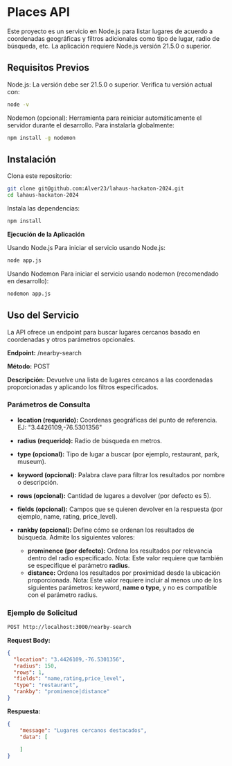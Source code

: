 # Places API

Este proyecto es un servicio en Node.js para listar lugares de acuerdo a coordenadas geográficas y filtros adicionales como tipo de lugar, radio de búsqueda, etc. La aplicación requiere Node.js versión 21.5.0 o superior.



## Requisitos Previos

Node.js: La versión debe ser 21.5.0 o superior. Verifica tu versión actual con:

```bash
node -v
```


Nodemon (opcional): Herramienta para reiniciar automáticamente el servidor durante el desarrollo. Para instalarla globalmente:

```bash
npm install -g nodemon
```


## Instalación

Clona este repositorio:

```bash
git clone git@github.com:Alver23/lahaus-hackaton-2024.git
cd lahaus-hackaton-2024
```

Instala las dependencias:

```bash
npm install
```

**Ejecución de la Aplicación**

Usando Node.js
Para iniciar el servicio usando Node.js:

```bash
node app.js
```
Usando Nodemon
Para iniciar el servicio usando nodemon (recomendado en desarrollo):

```bash
nodemon app.js
```

## Uso del Servicio

La API ofrece un endpoint para buscar lugares cercanos basado en coordenadas y otros parámetros opcionales.


**Endpoint:** /nearby-search

**Método:** POST

**Descripción:** Devuelve una lista de lugares cercanos a las coordenadas proporcionadas y aplicando los filtros especificados.


### Parámetros de Consulta
- **location (requerido):** Coordenas geográficas del punto de referencia. EJ: "3.4426109,-76.5301356"
- **radius (requerido):** Radio de búsqueda en metros.
- **type (opcional):** Tipo de lugar a buscar (por ejemplo, restaurant, park, museum).
- **keyword (opcional):** Palabra clave para filtrar los resultados por nombre o descripción.
- **rows (opcional):** Cantidad de lugares a devolver (por defecto es 5).
- **fields (opcional):** Campos que se quieren devolver en la respuesta (por ejemplo, name, rating, price_level).
- **rankby (opcional):** Define cómo se ordenan los resultados de búsqueda.
  Admite los siguientes valores:

  - **prominence (por defecto):** Ordena los resultados por relevancia dentro del radio especificado.
  Nota: Este valor requiere que también se especifique el parámetro **radius**.
  - **distance:** Ordena los resultados por proximidad desde la ubicación proporcionada.
  Nota: Este valor requiere incluir al menos uno de los siguientes parámetros: keyword, **name o type**, y no es compatible con el parámetro radius.



### Ejemplo de Solicitud

```bash
POST http://localhost:3000/nearby-search
```
**Request Body:**
```json
{
  "location": "3.4426109,-76.5301356",
  "radius": 150,
  "rows": 1,
  "fields": "name,rating,price_level",
  "type": "restaurant",
  "rankby": "prominence|distance"
}
```

**Respuesta:**
```json
{
    "message": "Lugares cercanos destacados",
    "data": [
        
    ]
}
```

